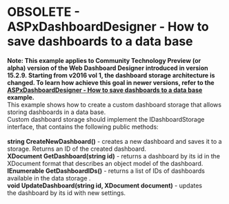 #  OBSOLETE - ASPxDashboardDesigner - How to save dashboards to a data base


<strong>Note: This example applies to Community Technology Preview (or alpha) version of the Web Dashboard Designer introduced in version 15.2.9. Starting from v2016 vol 1, the dashboard storage architecture is changed. To learn how achieve this goal in newer versions, refer to the <a href="https://www.devexpress.com/Support/Center/p/T386418"> ASPxDashboardDesigner - How to save dashboards to a data base</a>  example.</strong><br>This example shows how to create a custom dashboard storage that allows storing dashboards in a data base.<br>Custom dashboard storage should implement the IDashboardStorage interface, that contains the following public methods:<br><br><strong>string CreateNewDashboard()</strong> - creates a new dashboard and saves it to a storage. Returns an ID of the created dashboard.<br><strong>XDocument GetDashboard(string id)</strong> - returns a dashboard by its id in the  XDocument format that describes an object model of the dashboard. <br><strong>IEnumerable<string> GetDashboardIDs()</strong> - returns a list of IDs of dashboards available in the data storage .<br><strong>void UpdateDashboard(string id, XDocument document)</strong> - updates the dashboard by its id with new settings.

<br/>


